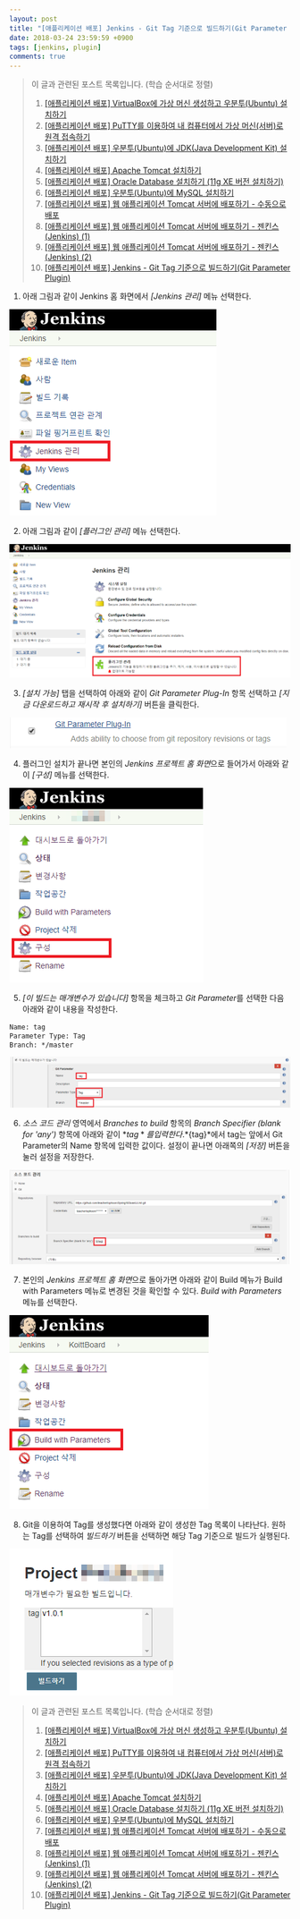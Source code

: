 ```yaml
---
layout: post
title: "[애플리케이션 배포] Jenkins - Git Tag 기준으로 빌드하기(Git Parameter Plugin)"
date: 2018-03-24 23:59:59 +0900
tags: [jenkins, plugin]
comments: true
---
```

> 이 글과 관련된 포스트 목록입니다. (학습 순서대로 정렬)
> 1. [[애플리케이션 배포] VirtualBox에 가상 머신 생성하고 우분투(Ubuntu) 설치하기](https://blog.tophoon.com/2018/03/10/setup-ubuntu-to-virtualbox.html)
> 2. [[애플리케이션 배포] PuTTY를 이용하여 내 컴퓨터에서 가상 머신(서버)로 원격 접속하기](https://blog.tophoon.com/2018/03/11/connecting-local-remote-using-putty.html)
> 3. [[애플리케이션 배포] 우분투(Ubuntu)에 JDK(Java Development Kit) 설치하기](https://blog.tophoon.com/2018/03/12/setup-jdk-to-ubuntu.html)
> 4. [[애플리케이션 배포] Apache Tomcat 설치하기](https://blog.tophoon.com/2018/03/13/setup-tomcat-to-ubuntu.html)
> 5. [[애플리케이션 배포] Oracle Database 설치하기 (11g XE 버전 설치하기)](https://blog.tophoon.com/2018/03/14/setup-oracle-to-ubuntu.html)
> 6. [[애플리케이션 배포] 우분투(Ubuntu)에 MySQL 설치하기](https://blog.tophoon.com/2018/03/20/setup-mysql-to-ubuntu.html)
> 7. [[애플리케이션 배포] 웹 애플리케이션 Tomcat 서버에 배포하기 - 수동으로 배포](https://blog.tophoon.com/2018/03/21/deploy-war-to-tomcat-manually.html)
> 8. [[애플리케이션 배포] 웹 애플리케이션 Tomcat 서버에 배포하기 - 젠킨스(Jenkins) (1)](https://blog.tophoon.com/2018/03/22/deploy-war-to-tomcat-jenkins.html)
> 9. [[애플리케이션 배포] 웹 애플리케이션 Tomcat 서버에 배포하기 - 젠킨스(Jenkins) (2)](https://blog.tophoon.com/2018/03/23/deploy-war-to-tomcat-jenkins.html)
> 10. [[애플리케이션 배포] Jenkins - Git Tag 기준으로 빌드하기(Git Parameter Plugin)](https://blog.tophoon.com/2018/03/24/setup-git-parameter-plugin-to-jenkins.html)

1. 아래 그림과 같이 Jenkins 홈 화면에서 *[Jenkins 관리]* 메뉴 선택한다.

![이미지](/files/setup-git-parameter-plugin-to-jenkins-01.png)

2. 아래 그림과 같이 *[플러그인 관리]* 메뉴 선택한다.

![이미지](/files/setup-git-parameter-plugin-to-jenkins-02.png)

3. *[설치 가능]* 탭을 선택하여 아래와 같이 *Git Parameter Plug-In* 항목 선택하고 *[지금 다운로드하고 재시작 후 설치하기]* 버튼을 클릭한다.

![이미지](/files/setup-git-parameter-plugin-to-jenkins-03.png)

4. 플러그인 설치가 끝나면 본인의 *Jenkins 프로젝트 홈 화면*으로 들어가서 아래와 같이 *[구성]* 메뉴를 선택한다.

![이미지](/files/setup-git-parameter-plugin-to-jenkins-04.png)

5. *[이 빌드는 매개변수가 있습니다]* 항목을 체크하고 *Git Parameter*를 선택한 다음 아래와 같이 내용을 작성한다.
```
Name: tag
Parameter Type: Tag
Branch: */master
```

![이미지](/files/setup-git-parameter-plugin-to-jenkins-05.png)

6. *소스 코드 관리* 영역에서 *Branches to build* 항목의 *Branch Specifier (blank for 'any')* 항목에 아래와 같이 *${tag}*를 입력한다.
*${tag}*에서 tag는 앞에서 Git Parameter의 Name 항목에 입력한 값이다.
설정이 끝나면 아래쪽의 *[저장]* 버튼을 눌러 설정을 저장한다.

![이미지](/files/setup-git-parameter-plugin-to-jenkins-06.png)

7. 본인의 *Jenkins 프로젝트 홈 화면*으로 돌아가면 아래와 같이 Build 메뉴가 Build with Parameters 메뉴로 변경된 것을 확인할 수 있다. *Build with Parameters* 메뉴를 선택한다.

![이미지](/files/setup-git-parameter-plugin-to-jenkins-07.png)

8. Git을 이용하여 Tag를 생성했다면 아래와 같이 생성한 Tag 목록이 나타난다.
원하는 Tag를 선택하여 *빌드하기* 버튼을 선택하면 해당 Tag 기준으로 빌드가 실행된다.

![이미지](/files/setup-git-parameter-plugin-to-jenkins-08.png)

> 이 글과 관련된 포스트 목록입니다. (학습 순서대로 정렬)
> 1. [[애플리케이션 배포] VirtualBox에 가상 머신 생성하고 우분투(Ubuntu) 설치하기](https://blog.tophoon.com/2018/03/10/setup-ubuntu-to-virtualbox.html)
> 2. [[애플리케이션 배포] PuTTY를 이용하여 내 컴퓨터에서 가상 머신(서버)로 원격 접속하기](https://blog.tophoon.com/2018/03/11/connecting-local-remote-using-putty.html)
> 3. [[애플리케이션 배포] 우분투(Ubuntu)에 JDK(Java Development Kit) 설치하기](https://blog.tophoon.com/2018/03/12/setup-jdk-to-ubuntu.html)
> 4. [[애플리케이션 배포] Apache Tomcat 설치하기](https://blog.tophoon.com/2018/03/13/setup-tomcat-to-ubuntu.html)
> 5. [[애플리케이션 배포] Oracle Database 설치하기 (11g XE 버전 설치하기)](https://blog.tophoon.com/2018/03/14/setup-oracle-to-ubuntu.html)
> 6. [[애플리케이션 배포] 우분투(Ubuntu)에 MySQL 설치하기](https://blog.tophoon.com/2018/03/20/setup-mysql-to-ubuntu.html)
> 7. [[애플리케이션 배포] 웹 애플리케이션 Tomcat 서버에 배포하기 - 수동으로 배포](https://blog.tophoon.com/2018/03/21/deploy-war-to-tomcat-manually.html)
> 8. [[애플리케이션 배포] 웹 애플리케이션 Tomcat 서버에 배포하기 - 젠킨스(Jenkins) (1)](https://blog.tophoon.com/2018/03/22/deploy-war-to-tomcat-jenkins.html)
> 9. [[애플리케이션 배포] 웹 애플리케이션 Tomcat 서버에 배포하기 - 젠킨스(Jenkins) (2)](https://blog.tophoon.com/2018/03/23/deploy-war-to-tomcat-jenkins.html)
> 10. [[애플리케이션 배포] Jenkins - Git Tag 기준으로 빌드하기(Git Parameter Plugin)](https://blog.tophoon.com/2018/03/24/setup-git-parameter-plugin-to-jenkins.html)